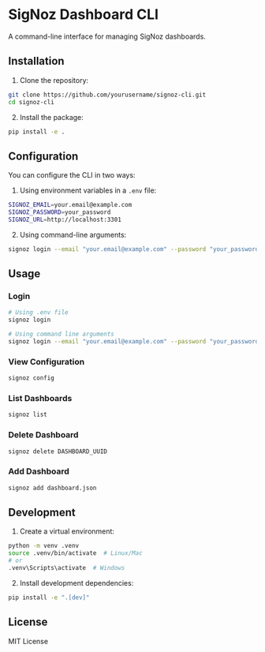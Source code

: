 # SigNoz Dashboard CLI

A command-line interface for managing SigNoz dashboards.

## Installation

1. Clone the repository:
```bash
git clone https://github.com/yourusername/signoz-cli.git
cd signoz-cli
```

2. Install the package:
```bash
pip install -e .
```

## Configuration

You can configure the CLI in two ways:

1. Using environment variables in a `.env` file:
```bash
SIGNOZ_EMAIL=your.email@example.com
SIGNOZ_PASSWORD=your_password
SIGNOZ_URL=http://localhost:3301
```

2. Using command-line arguments:
```bash
signoz login --email "your.email@example.com" --password "your_password"
```

## Usage

### Login
```bash
# Using .env file
signoz login

# Using command line arguments
signoz login --email "your.email@example.com" --password "your_password"
```

### View Configuration
```bash
signoz config
```

### List Dashboards
```bash
signoz list
```

### Delete Dashboard
```bash
signoz delete DASHBOARD_UUID
```

### Add Dashboard
```bash
signoz add dashboard.json
```

## Development

1. Create a virtual environment:
```bash
python -m venv .venv
source .venv/bin/activate  # Linux/Mac
# or
.venv\Scripts\activate  # Windows
```

2. Install development dependencies:
```bash
pip install -e ".[dev]"
```

## License

MIT License 